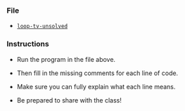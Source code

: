 ### File

* [`loop-tv-unsolved`](Unsolved/loop-tv-unsolved.html)

### Instructions

* Run the program in the file above.

* Then fill in the missing comments for each line of code.

* Make sure you can fully explain what each line means.

* Be prepared to share with the class!
